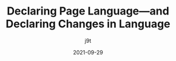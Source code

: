 ---
author: j9t
date: 2021-09-29
tags:
  - accessibility
  - html
  - user-agents
target_url: https://meiert.com/en/blog/changes-in-language/
title: Declaring Page Language—and Declaring Changes in Language
---